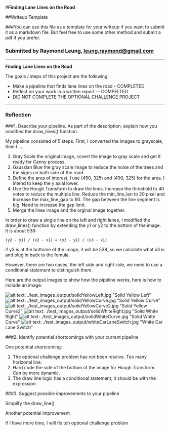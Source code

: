 #**Finding Lane Lines on the Road** 

##Writeup Template

###You can use this file as a template for your writeup if you want to submit it as a markdown file. But feel free to use some other method and submit a pdf if you prefer.

### Submitted by Raymond Leung, leung.raymond@gmail.com
---

**Finding Lane Lines on the Road**

The goals / steps of this project are the following:
* Make a pipeline that finds lane lines on the road - COMPLETED
* Reflect on your work in a written report -- COMPELTED
* DID NOT COMPLETE THE OPTIONAL CHALLENGE PROJECT


[//]: # (Image References)

[image1]: ./examples/grayscale.jpg "Grayscale"

---

### Reflection

###1. Describe your pipeline. As part of the description, explain how you modified the draw_lines() function.

My pipeline consisted of 5 steps. First, I converted the images to grayscale, then I .... 
1) Gray Scale the original image, covert the image to gray scale and get it ready for Canny process.
2) Gaussian Blue the gray scale image to reduce the noise of the trees and the signs on both side of the road.
3) Define the area of interest, I use (450, 325) and (490, 325) for the area.  I intend to keep the y axial lower.
4) Use the Hough Transform to draw the lines.   Increase the threshold to 40 votes to reduce the multiple line.   Reduce the min_line_len to 20 pixel and Increase the max_line_gap to 60.  The gap between the line segment is big.  Need to increase the gap limit.
5) Merge the lines image and the orginal image together.

In order to draw a single line on the left and right lanes, I modified the draw_lines() function by extending the y1 or y2 to the bottom of the image.   It is about 538:

`(y2 - y1) / (x2 - x1) = (y3 - y1) / (x3 - x1)`

if y3 is at the bottome of the image, it will be 538, so we calculate what x3 is and plug in back to the fomula.
	
However, there are two cases, the left side and right side, we need to use a conditional statement to distinguish them.

Here are the output images to show how the pipeline works, here is how to include an image: 

![alt text][image1]: ./test_images_output/solidYellowLeft.jpg "Solid Yellow Left"
![alt text][image1]: ./test_images_output/solidYellowCurve.jpg "Solid Yellow Curve"
![alt text][image1]: ./test_images_output/solidYellowCurve2.jpg "Solid Yellow Curve2"
![alt text][image1]: ./test_images_output/solidWhiteRight.jpg "Solid White Right"
![alt text][image1]: ./test_images_output/solidWhiteCurve.jpg "Solid White Curve"
![alt text][image1]: ./test_images_output/whiteCarLaneSwitch.jpg "White Car Lane Switch"

###2. Identify potential shortcomings with your current pipeline


One potential shortcoming: 

1) The optional challenge problem has not been resolve.  Too many horizonal line.
2) Hard code the side of the bottom of the image for Hough Transform.  Can be more dynamic.
3) The draw line logic has a conditional statement, it should be with the expression.

###3. Suggest possible improvements to your pipeline

Simpilfy the draw_line()



Another potential improvement 

If I have more time, I will fix teh optional challenge problem
